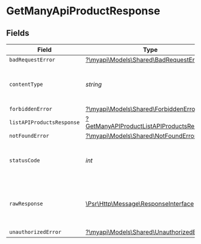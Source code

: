# GetManyApiProductResponse


## Fields

| Field                                                                                                            | Type                                                                                                             | Required                                                                                                         | Description                                                                                                      |
| ---------------------------------------------------------------------------------------------------------------- | ---------------------------------------------------------------------------------------------------------------- | ---------------------------------------------------------------------------------------------------------------- | ---------------------------------------------------------------------------------------------------------------- |
| `badRequestError`                                                                                                | [?\myapi\Models\Shared\BadRequestError](../../models/shared/BadRequestError.md)                                  | :heavy_minus_sign:                                                                                               | Bad Request                                                                                                      |
| `contentType`                                                                                                    | *string*                                                                                                         | :heavy_check_mark:                                                                                               | HTTP response content type for this operation                                                                    |
| `forbiddenError`                                                                                                 | [?\myapi\Models\Shared\ForbiddenError](../../models/shared/ForbiddenError.md)                                    | :heavy_minus_sign:                                                                                               | Forbidden                                                                                                        |
| `listAPIProductsResponse`                                                                                        | [?GetManyAPIProductListAPIProductsResponse](../../models/operations/GetManyAPIProductListAPIProductsResponse.md) | :heavy_minus_sign:                                                                                               | List of API products                                                                                             |
| `notFoundError`                                                                                                  | [?\myapi\Models\Shared\NotFoundError](../../models/shared/NotFoundError.md)                                      | :heavy_minus_sign:                                                                                               | Not Found                                                                                                        |
| `statusCode`                                                                                                     | *int*                                                                                                            | :heavy_check_mark:                                                                                               | HTTP response status code for this operation                                                                     |
| `rawResponse`                                                                                                    | [\Psr\Http\Message\ResponseInterface](https://www.php-fig.org/psr/psr-7/#33-psrhttpmessageresponseinterface)     | :heavy_minus_sign:                                                                                               | Raw HTTP response; suitable for custom response parsing                                                          |
| `unauthorizedError`                                                                                              | [?\myapi\Models\Shared\UnauthorizedError](../../models/shared/UnauthorizedError.md)                              | :heavy_minus_sign:                                                                                               | Unauthorized                                                                                                     |